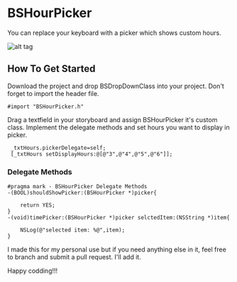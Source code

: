 # BSHourPicker
You can replace your keyboard with a picker which shows custom hours.

![alt tag](https://cloud.githubusercontent.com/assets/16186934/24743142/90d2ae10-1ac6-11e7-8aeb-b0fe5d2d6cd5.png)
## How To Get Started
Download the project and drop BSDropDownClass into your project.
Don't forget to import the header file.

```
#import "BSHourPicker.h"
```
Drag a textfield in your storyboard and assign BSHourPicker it's custom class.
Implement the delegate methods and set hours you want to display in picker.

```
 _txtHours.pickerDelegate=self;
 [_txtHours setDisplayHours:@[@"3",@"4",@"5",@"6"]];
 ```
### Delegate Methods
```
#pragma mark - BSHourPicker Delegate Methods
-(BOOL)shouldShowPicker:(BSHourPicker *)picker{
    
    return YES;
}
-(void)timePicker:(BSHourPicker *)picker selctedItem:(NSString *)item{
    
    NSLog(@"selected item: %@",item);
}
```

I made this for my personal use but if you need anything else in it, feel free to branch and submit a pull request. I'll add it.

Happy codding!!!
